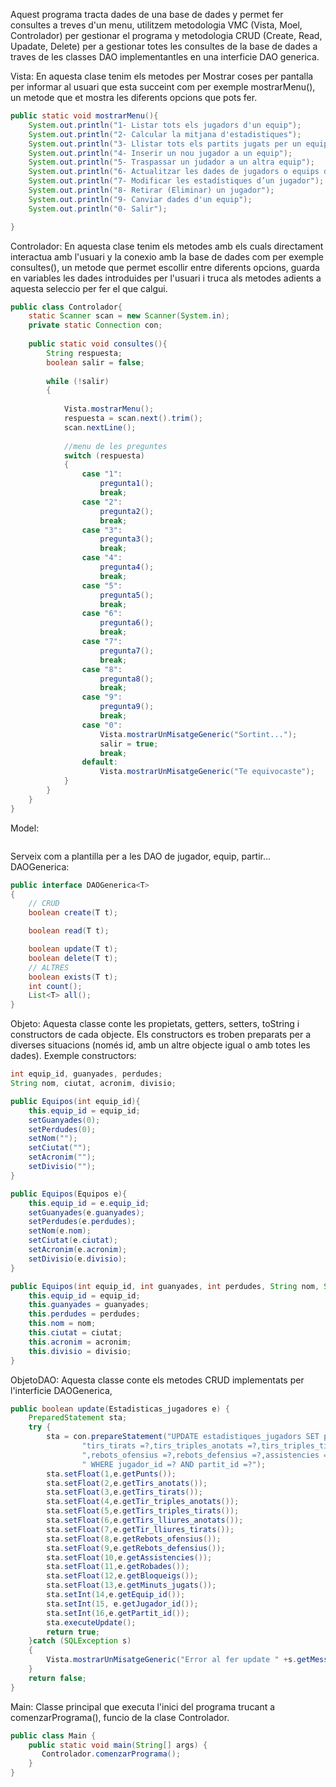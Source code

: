 Aquest programa tracta dades de una base de dades y permet fer consultes a treves d'un menu, utilitzem metodologia VMC
(Vista, Moel, Controlador) per gestionar el programa y metodologia CRUD (Create, Read, Upadate, Delete) per a gestionar
totes les consultes de la base de dades a traves de les classes DAO implementantles en una interficie DAO generica.

Vista: En aquesta clase tenim els metodes per Mostrar coses per pantalla per informar al usuari que esta succeint com
per exemple mostrarMenu(), un metode que et mostra les diferents opcions que pots fer.
~~~ java
public static void mostrarMenu(){
    System.out.println("1- Listar tots els jugadors d'un equip");
    System.out.println("2- Calcular la mitjana d'estadistiques");
    System.out.println("3- Llistar tots els partits jugats per un equip amb el seu resultat");
    System.out.println("4- Inserir un nou jugador a un equip");
    System.out.println("5- Traspassar un judador a un altra equip");
    System.out.println("6- Actualitzar les dades de jugadors o equips després d'un partit");
    System.out.println("7- Modificar les estadístiques d’un jugador");
    System.out.println("8- Retirar (Eliminar) un jugador");
    System.out.println("9- Canviar dades d'un equip");
    System.out.println("0- Salir");

}
~~~
Controlador: En aquesta clase tenim els metodes amb els cuals directament interactua amb l'usuari y la conexio amb la
base de dades com per exemple consultes(), un metode que permet escollir entre diferents opcions, guarda en variables
les dades introduides per l'usuari i truca als metodes adients a aquesta seleccio per fer el que calgui.
~~~  java
public class Controlador{
    static Scanner scan = new Scanner(System.in);
    private static Connection con;
    
    public static void consultes(){
        String respuesta;
        boolean salir = false;
    
        while (!salir)
        {
    
            Vista.mostrarMenu();
            respuesta = scan.next().trim();
            scan.nextLine();
    
            //menu de les preguntes
            switch (respuesta)
            {
                case "1":
                    pregunta1();
                    break;
                case "2":
                    pregunta2();
                    break;
                case "3":
                    pregunta3();
                    break;
                case "4":
                    pregunta4();
                    break;
                case "5":
                    pregunta5();
                    break;
                case "6":
                    pregunta6();
                    break;
                case "7":
                    pregunta7();
                    break;
                case "8":
                    pregunta8();
                    break;
                case "9":
                    pregunta9();
                    break;
                case "0":
                    Vista.mostrarUnMisatgeGeneric("Sortint...");
                    salir = true;
                    break;
                default:
                    Vista.mostrarUnMisatgeGeneric("Te equivocaste");
            }
        }
    }
}
~~~
Model:
~~~ java

~~~
Serveix com a plantilla per a les DAO de jugador, equip, partir...
DAOGenerica:
~~~ java
public interface DAOGenerica<T>
{
    // CRUD
    boolean create(T t);

    boolean read(T t);

    boolean update(T t);
    boolean delete(T t);
    // ALTRES
    boolean exists(T t);
    int count();
    List<T> all();
}
~~~
Objeto: Aquesta classe conte les propietats, getters, setters, toString i constructors de cada objecte.
Els constructors es troben preparats per a diverses situacions (només id, amb un altre objecte igual o amb totes les dades). Exemple constructors:
~~~ java
int equip_id, guanyades, perdudes;
String nom, ciutat, acronim, divisio;

public Equipos(int equip_id){
    this.equip_id = equip_id;
    setGuanyades(0);
    setPerdudes(0);
    setNom("");
    setCiutat("");
    setAcronim("");
    setDivisio("");
}
~~~
~~~ java
public Equipos(Equipos e){
    this.equip_id = e.equip_id;
    setGuanyades(e.guanyades);
    setPerdudes(e.perdudes);
    setNom(e.nom);
    setCiutat(e.ciutat);
    setAcronim(e.acronim);
    setDivisio(e.divisio);
}
~~~
~~~ java
public Equipos(int equip_id, int guanyades, int perdudes, String nom, String ciutat, String acronim, String divisio) {
    this.equip_id = equip_id;
    this.guanyades = guanyades;
    this.perdudes = perdudes;
    this.nom = nom;
    this.ciutat = ciutat;
    this.acronim = acronim;
    this.divisio = divisio;
}
~~~
ObjetoDAO: Aquesta classe conte els metodes CRUD implementats per l'interficie DAOGenerica,
~~~ java
public boolean update(Estadisticas_jugadores e) {
    PreparedStatement sta;
    try {
        sta = con.prepareStatement("UPDATE estadistiques_jugadors SET punts =?,tirs_anotats =?," +
                "tirs_tirats =?,tirs_triples_anotats =?,tirs_triples_tirats =?,tirs_lliures_anotats =?,tirs_lliures_tirats =?" +
                ",rebots_ofensius =?,rebots_defensius =?,assistencies =?,robades =?,bloqueigs =?,minuts_jugats =?,equip_id =?" +
                " WHERE jugador_id =? AND partit_id =?");
        sta.setFloat(1,e.getPunts());
        sta.setFloat(2,e.getTirs_anotats());
        sta.setFloat(3,e.getTirs_tirats());
        sta.setFloat(4,e.getTir_triples_anotats());
        sta.setFloat(5,e.getTirs_triples_tirats());
        sta.setFloat(6,e.getTirs_lliures_anotats());
        sta.setFloat(7,e.getTir_lliures_tirats());
        sta.setFloat(8,e.getRebots_ofensius());
        sta.setFloat(9,e.getRebots_defensius());
        sta.setFloat(10,e.getAssistencies());
        sta.setFloat(11,e.getRobades());
        sta.setFloat(12,e.getBloqueigs());
        sta.setFloat(13,e.getMinuts_jugats());
        sta.setInt(14,e.getEquip_id());
        sta.setInt(15, e.getJugador_id());
        sta.setInt(16,e.getPartit_id());
        sta.executeUpdate();
        return true;
    }catch (SQLException s)
    {
        Vista.mostrarUnMisatgeGeneric("Error al fer update " +s.getMessage() );
    }
    return false;
}
~~~
Main: Classe principal que executa l'inici del programa trucant a comenzarPrograma(), funcio de la clase Controlador.
~~~ java
public class Main {
    public static void main(String[] args) {
       Controlador.comenzarPrograma();
    }
}   
~~~